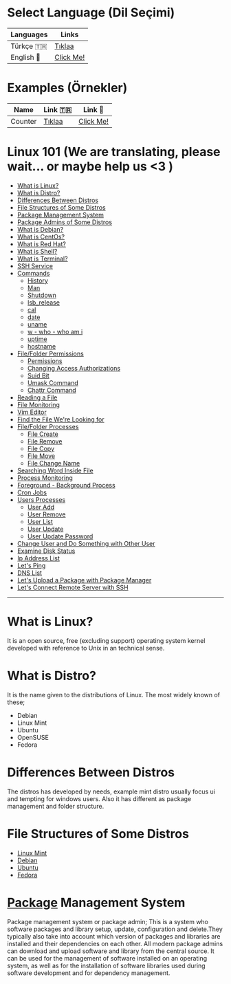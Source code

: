 #  Select Language (Dil Seçimi)

|Languages   | Links  | 
| ------------ | ------------ |
| Türkçe  :tr: | [Tıklaa](https://github.com/buraksecer/linux-101 "Tıklaa")  |
| English :england:|  [Click Me!](https://github.com/buraksecer/linux-101/tree/master/language/eng "Click Me! ")|

# Examples (Örnekler)

|Name   | Link  :tr: | Link :england:|
| ------------ | ------------ | ------------ | 
| Counter  | [Tıklaa](https://github.com/buraksecer/linux-101/tree/master/shell-scripts/tr/counter "Tıklaa")  | [Click Me!](https://github.com/buraksecer/linux-101/tree/master/shell-scripts/eng/counter "Click Me!") |

# Linux 101 (We are translating, please wait... or maybe help us <3 )

* [What is Linux?](#what-is-linux)
* [What is Distro?](#what-is-distro)
* [Differences Between Distros](#differences-between-distros)
* [File Structures of Some Distros](#file-structures-of-some-distros)
* [Package Management System](#package-management-system)
* [Package Admins of Some Distros](#)
* [What is Debian?](#)
* [What is CentOs?](#)
* [What is Red Hat?](#)
* [What is Shell?](#)
* [What is Terminal?](#)
* [SSH Service](#)
* [Commands](#)
  * [History](#)
  * [Man](#)
  * [Shutdown](#)
  * [lsb_release](#lsb_release)
  * [cal](#cal)
  * [date](#date)
  * [uname](#uname)
  * [w - who - who am i](#w-who-who-am-i)
  * [uptime](#uptime)
  * [hostname](#hostname)
* [File/Folder Permissions](#)
  * [Permissions](#)
  * [Changing Access Authorizations](#)
  * [Suid Bit](#)
  * [Umask Command](#)
  * [Chattr Command](#)
* [Reading a File](#)
* [File Monitoring](#)
* [Vim Editor](#)
* [Find the File We're Looking for](#)
* [File/Folder Processes](#)
  * [File Create](#)
  * [File Remove](#)
  * [File Copy](#)
  * [File Move](#)
  * [File Change Name](#)
* [Searching Word Inside File](#)
* [Process Monitoring](#)
* [Foreground - Background Process](#)
* [Cron Jobs](#)
* [Users Processes](#)
  * [User Add](#)
  * [User Remove](#)
  * [User List](#)
  * [User Update](#)
  * [User Update Password](#)
* [Change User and Do Something with Other User](#)
* [Examine Disk Status](#)
* [Ip Address List](#)
* [Let's Ping](#)
* [DNS List](#)
* [Let's Upload a Package with Package Manager](#)
* [Let's Connect Remote Server with SSH](#)

------------

# What is Linux?

It is an open source, free (excluding support) operating system kernel developed with reference to Unix in an technical sense.

# What is Distro?

It is the name given to the distributions of Linux. The most widely known of these;

- Debian
- Linux Mint
- Ubuntu
- OpenSUSE
- Fedora

# Differences Between Distros

The distros has developed by needs, example mint distro usually focus ui and tempting for windows users. Also it has different as package management and folder structure.

# File Structures of Some Distros

- [Linux Mint](https://community.linuxmint.com/tutorial/view/355 "Linux Mint")
- [Debian](https://www.debian.org/releases/buster/amd64/apcs02.en.html "Debian")
- [Ubuntu](https://help.ubuntu.com/community/LinuxFilesystemTreeOverview "Ubuntu")
- [Fedora](https://fedoraproject.org/wiki/Docs/Drafts/DirectoryStructure "Fedora")

# [Package](https://tr.wikipedia.org/wiki/Paket_y%C3%B6netim_sistemi "Package") Management System

Package management system or package admin; 
This is a system who software packages and library setup, update, 
configuration and delete.They typically also take into account which version of 
packages and libraries are installed and their dependencies on each other.
All modern package admins can download and upload
software and library  from the central source.
It can be used for the management of software installed on an operating system,
as well as for the installation of software libraries used during software 
development and for dependency management.

